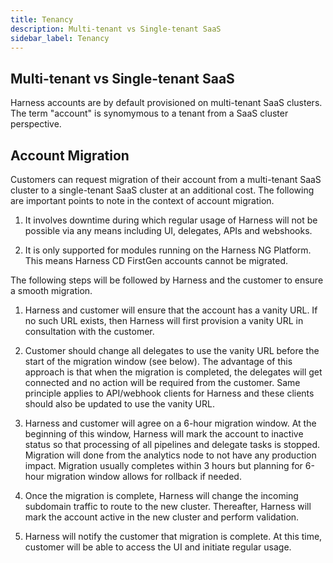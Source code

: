 ```yaml
---
title: Tenancy
description: Multi-tenant vs Single-tenant SaaS
sidebar_label: Tenancy
---
```


## Multi-tenant vs Single-tenant SaaS

Harness accounts are by default provisioned on multi-tenant SaaS clusters. The term "account" is synomymous to a tenant from a SaaS cluster perspective.

## Account Migration

Customers can request migration of their account from a multi-tenant SaaS cluster to a single-tenant SaaS cluster at an additional cost. The following are important points to note in the context of account migration.

1. It involves downtime during which regular usage of Harness will not be possible via any means including UI, delegates, APIs and webshooks. 

2. It is only supported for modules running on the Harness NG Platform. This means Harness CD FirstGen accounts cannot be migrated.

The following steps will be followed by Harness and the customer to ensure a smooth migration.

1. Harness and customer will ensure that the account has a vanity URL. If no such URL exists, then Harness will first provision a vanity URL in consultation with the customer.

2. Customer should change all delegates to use the vanity URL before the start of the migration window (see below). The advantage of this approach is that when the migration is completed, the delegates will get connected and no action will be required from the customer. Same principle applies to API/webhook clients for Harness and these clients should also be updated to use the vanity URL.

2. Harness and customer will agree on a 6-hour migration window. At the beginning of this window, Harness will mark the account to  inactive status so that processing of all pipelines and delegate tasks is stopped. Migration will done from the analytics node to not have any production impact. Migration usually completes within 3 hours but planning for 6-hour migration window allows for rollback if needed.

3. Once the migration is complete, Harness will change the incoming subdomain traffic to route to the new cluster. Thereafter, Harness will mark the account active in the new cluster and perform validation.

4. Harness will notify the customer that migration is complete. At this time, customer will be able to access the UI and initiate regular usage.


